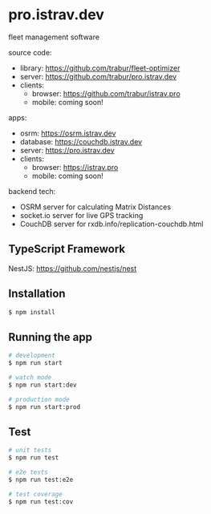 pro.istrav.dev
========
fleet management software

source code:
- library: https://github.com/trabur/fleet-optimizer
- server: https://github.com/trabur/pro.istrav.dev
- clients:
  - browser: https://github.com/trabur/istrav.pro
  - mobile: coming soon!

apps:
- osrm: https://osrm.istrav.dev
- database: https://couchdb.istrav.dev
- server: https://pro.istrav.dev
- clients:
  - browser: https://istrav.pro
  - mobile: coming soon!

backend tech:
- OSRM server for calculating Matrix Distances
- socket.io server for live GPS tracking
- CouchDB server for rxdb.info/replication-couchdb.html

## TypeScript Framework
NestJS: https://github.com/nestjs/nest

## Installation
```bash
$ npm install
```

## Running the app
```bash
# development
$ npm run start

# watch mode
$ npm run start:dev

# production mode
$ npm run start:prod
```

## Test
```bash
# unit tests
$ npm run test

# e2e tests
$ npm run test:e2e

# test coverage
$ npm run test:cov
```
